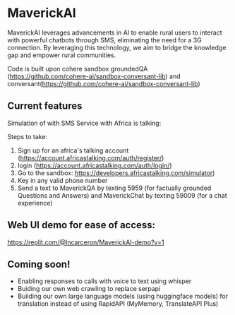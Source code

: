 # MaverickAI

MaverickAI leverages advancements in AI to enable rural users to interact with powerful chatbots through SMS, eliminating the need for a 3G connection. By leveraging this technology, we aim to bridge the knowledge gap and empower rural communities.

Code is built upon cohere sandbox groundedQA (https://github.com/cohere-ai/sandbox-conversant-lib) and conversant(https://github.com/cohere-ai/sandbox-conversant-lib)

## Current features

Simulation of with SMS Service with Africa is talking:

Steps to take: 
1) Sign up for an africa's talking account (https://account.africastalking.com/auth/register/)
2) login (https://account.africastalking.com/auth/login/)
3) Go to the sandbox: https://developers.africastalking.com/simulator) 
4) Key in any valid phone number
5) Send a text to MaverickQA by texting 5959 (for factually grounded Questions and Answers) and MaverickChat by texting 59009 (for a chat experience)


## Web UI demo for ease of access:
https://replit.com/@Incarceron/MaverickAI-demo?v=1

## Coming soon!

- Enabling responses to calls with voice to text using whisper 
- Buiding our own web crawling to replace serpapi
- Building our own large language models (using huggingface models) for translation instead of using RapidAPI (MyMemory, TranslateAPI Plus)
